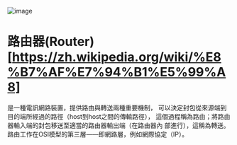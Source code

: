 ![image](https://user-images.githubusercontent.com/91179289/138015084-101929eb-40ff-4ee2-a5e7-92b613cd7892.png)
#
#
#
#
#
# 路由器(Router)[https://zh.wikipedia.org/wiki/%E8%B7%AF%E7%94%B1%E5%99%A8]
是一種電訊網路裝置，提供路由與轉送兩種重要機制，
可以決定封包從來源端到目的端所經過的路徑（host到host之間的傳輸路徑），
這個過程稱為路由；將路由器輸入端的封包移送至適當的路由器輸出端（在路由器內
部進行），這稱為轉送。路由工作在OSI模型的第三層——即網路層，例如網際協定（IP）。
